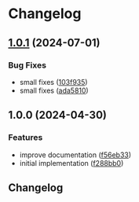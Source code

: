 # Changelog

## [1.0.1](https://github.com/tofuutils/asdf-tenv/compare/v1.0.0...v1.0.1) (2024-07-01)


### Bug Fixes

* small fixes ([103f935](https://github.com/tofuutils/asdf-tenv/commit/103f935106ff6f9d8ef1e0dc9fafbfdb340f5a47))
* small fixes ([ada5810](https://github.com/tofuutils/asdf-tenv/commit/ada581047c0257c048ab902bc37c87a44668665a))

## 1.0.0 (2024-04-30)


### Features

* improve documentation ([f56eb33](https://github.com/tofuutils/asdf-tenv/commit/f56eb338c0916bb833f0e7348188dbde7a1e00bf))
* initial implementation ([f288bb0](https://github.com/tofuutils/asdf-tenv/commit/f288bb0a3de30b384119a550a688ed47ebb4d6fc))

## Changelog
